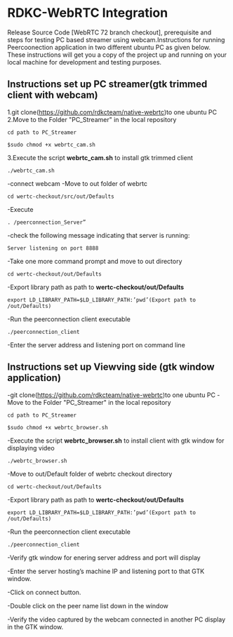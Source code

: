 # RDKC-WebRTC Integration

Release Source Code [WebRTC 72 branch checkout], prerequisite and steps for testing PC based streamer using webcam.Instructions for running Peercoonection application in two different ubuntu PC as given below.
These instructions will get you a copy of the project up and running on your local machine for development and testing purposes. 

## Instructions set up PC streamer(gtk trimmed client with webcam)

1.git clone(https://github.com/rdkcteam/native-webrtc)to one ubuntu PC
2.Move to the Folder "PC_Streamer" in the local repository
```
cd path to PC_Streamer
````
```
$sudo chmod +x webrtc_cam.sh
```
3.Execute the script **webrtc_cam.sh** to install gtk trimmed client
```
./webrtc_cam.sh
```
-connect webcam 
-Move to out folder of webrtc 
```
cd wertc-checkout/src/out/Defaults
```
-Execute 
```
. /peerconnection_Server”
```
-check the following message indicating that server is running:
 ```
 Server listening on port 8888
```
-Take one more command prompt and move to out directory
```
cd wertc-checkout/out/Defaults
```
-Export library path as path to **wertc-checkout/out/Defaults**
```
export LD_LIBRARY_PATH=$LD_LIBRARY_PATH:’pwd’(Export path to /out/Defaults)
```
-Run the peerconnection client executable
```
./peerconnection_client
```
-Enter the server address and listening port on command line

## Instructions set up Viewving side (gtk window application)

-git clone(https://github.com/rdkcteam/native-webrtc)to one ubuntu PC
-Move to the Folder "PC_Streamer" in the local repository
```
cd path to PC_Streamer
````
```
$sudo chmod +x webrtc_browser.sh
```
-Execute the script **webrtc_browser.sh** to install client with gtk window for displaying video
```
./webrtc_browser.sh
```
-Move to out/Default folder of webrtc checkout directory
```
cd wertc-checkout/out/Defaults
```
-Export library path as path to **wertc-checkout/out/Defaults**
```
export LD_LIBRARY_PATH=$LD_LIBRARY_PATH:’pwd’(Export path to /out/Defaults)
```
-Run the peerconnection client executable
```
./peerconnection_client
```
-Verify gtk window for enering server address and port will display

-Enter the server hosting’s machine IP and listening port to that GTK window.

-Click on connect button.

-Double click on the peer name list down in the window

-Verify the video captured by the webcam connected in another PC display in the GTK window.
